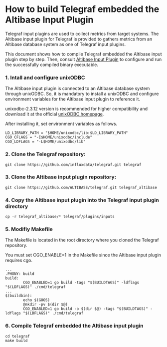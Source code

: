 # How to build Telegraf embedded the Altibase Input Plugin

Telegraf input plugins are used to collect metrics from target systems. The Altibase input plugin for Telegraf is provided to gathers metrics from an Altibase database system as one of Telegraf input plugins.

This document shows how to compile Telegraf embedded the Altibase input plugin step by step. Then, consult [Altibase Input Plugin][1] to configure and run the successfully compiled binary executable.

[1]: https://github.com/jiee-altibase/telegraf/blob/main/altibase/README.md

### 1. Intall and configure unixODBC

The Altibase input plugin is connected to an Altibase database system through unixODBC. So, it is mandatory to install a unixODBC and configure environment variables for the Altibase input plugin to reference it.

unixodbc-2.3.12 version is recommended for higher compatibility and download it at the official [unixODBC homepage](https://www.unixodbc.org).

After installing it, set environment variables as follows.

```
LD_LIBRARY_PATH = "$HOME/unixodbc/lib:$LD_LIBRARY_PATH"
CGO_CFLAGS = "-I$HOME/unixodbc/include"
CGO_LDFLAGS = "-L$HOME/unixodbc/lib"
```

### 2. Clone the Telegraf repository:

```
git clone https://github.com/influxdata/telegraf.git telegraf
```

### 3. Clone the Altibase input plugin repository:

```
git clone https://github.com/ALTIBASE/telegraf.git telegraf_altibase
```

### 4. Copy the Altibase input plugin into the Telegraf input plugin directory

```
cp -r telegraf_altibase/* telegraf/plugins/inputs
```

### 5. Modifiy Makefile

The Makefile is located in the root directory where you cloned the Telegraf repository.

You must set CGO_ENABLE=1 in the Makefile since the Altibase input plugin requires cgo.

```
...
.PHONY: build
build:
        CGO_ENABLED=1 go build -tags "$(BUILDTAGS)" -ldflags "$(LDFLAGS)" ./cmd/telegraf
...
$(buildbin):
        echo $(GOOS)
        @mkdir -pv $(dir $@)
        CGO_ENABLED=1 go build -o $(dir $@) -tags "$(BUILDTAGS)" -ldflags "$(LDFLAGS)" ./cmd/telegraf
```

### 6. Compile Telegraf embedded the Altibase input plugin
```
cd telegraf
make build
```
